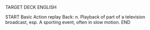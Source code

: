 TARGET DECK
ENGLISH

START
Basic
Action replay
Back: n. Playback of part of a television broadcast, esp. A sporting event, often in slow motion.
END
